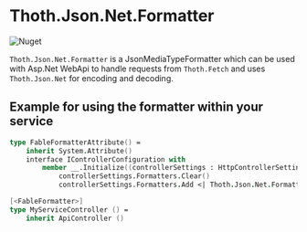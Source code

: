 # Thoth.Json.Net.Formatter

![Nuget](https://img.shields.io/nuget/v/Thoth.Json.Net.Formatter)

`Thoth.Json.Net.Formatter` is a JsonMediaTypeFormatter which can be used with Asp.Net WebApi to handle requests from `Thoth.Fetch` and uses `Thoth.Json.Net` for encoding and decoding.

## Example for using the formatter within your service
```fsharp
type FableFormatterAttribute() =
    inherit System.Attribute()
    interface IControllerConfiguration with
        member __.Initialize((controllerSettings : HttpControllerSettings), _) =
            controllerSettings.Formatters.Clear()
            controllerSettings.Formatters.Add <| Thoth.Json.Net.Formatter()

[<FableFormatter>]
type MyServiceController () =
    inherit ApiController ()
```
